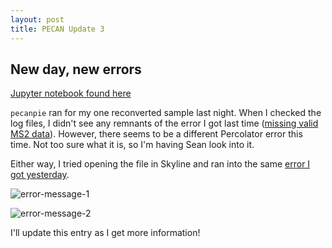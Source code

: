 ```yaml
---
layout: post
title: PECAN Update 3
---
```


## New day, new errors

[Jupyter notebook found here](https://github.com/RobertsLab/project-oyster-oa/blob/master/notebooks/2017-03-07-Reconvert-mzML-Files.ipynb)

`pecanpie` ran for my one reconverted sample last night. When I checked the log files, I didn't see any remnants of the error I got last time ([missing valid MS2 data](https://genefish.wordpress.com/2017/03/04/pecan-on-roadrunner-isnt-working-correctly/)). However, there seems to be a different Percolator error this time. Not too sure what it is, so I'm having Sean look into it.

Either way, I tried opening the file in Skyline and ran into the same [error I got yesterday](https://yaaminiv.github.io/PECAN-Update-2/). 

![error-message-1](https://cloud.githubusercontent.com/assets/22335838/23712498/05e1653a-03d8-11e7-9df5-77f475cb2c63.png)

![error-message-2](https://cloud.githubusercontent.com/assets/22335838/23712502/08367384-03d8-11e7-8c70-2d1db20a234c.png)

I'll update this entry as I get more information!
